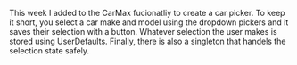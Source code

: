 This week I added to the CarMax fucionatliy to create a car picker. To keep it short, you select a car make and model using the dropdown pickers and it saves their selection with a button. Whatever selection the user makes is stored using UserDefaults. Finally, there is also a singleton that handels the selection state safely.

